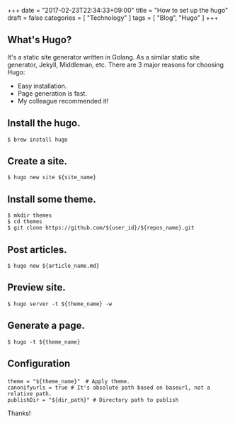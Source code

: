 +++
date = "2017-02-23T22:34:33+09:00"
title = "How to set up the hugo"
draft = false
categories = [ "Technology" ]
tags = [ "Blog", "Hugo" ]
+++

## What's Hugo?

It's a static site generator written in Golang. As a similar static site generator, Jekyll, Middleman, etc.
There are 3 major reasons for choosing Hugo:

- Easy installation.
- Page generation is fast.
- My colleague recommended it!

## Install the hugo.

```
$ brew install hugo
```

## Create a site.

```
$ hugo new site ${site_name}
```

## Install some theme.

```
$ mkdir themes
$ cd themes
$ git clone https://github.com/${user_id}/${repos_name}.git
```


## Post articles.

```
$ hugo new ${article_name.md}
```

## Preview site.

```
$ hugo server -t ${theme_name} -w
```

## Generate a page.

```
$ hugo -t ${theme_name}
```

## Configuration

```
theme = "${theme_name}"　# Apply theme.
canonifyurls = true # It's absolute path based on baseurl, not a relative path.
publishDir = "${dir_path}" # Directory path to publish
```

Thanks!


